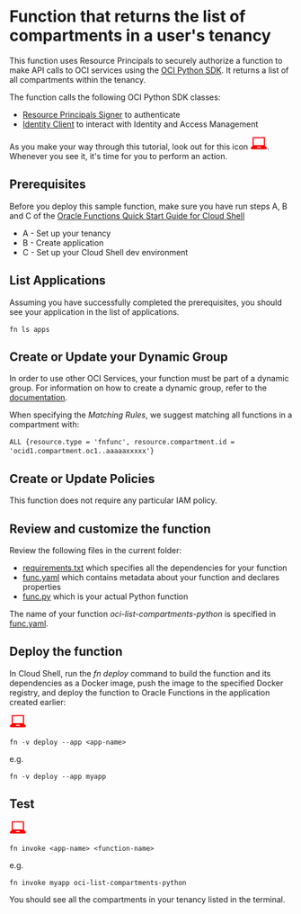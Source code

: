 # Function that returns the list of compartments in a user's tenancy

This function uses Resource Principals to securely authorize a function to make
API calls to OCI services using the [OCI Python SDK](https://oracle-cloud-infrastructure-python-sdk.readthedocs.io/en/latest/index.html).
It returns a list of all compartments within the tenancy. 

The function calls the following OCI Python SDK classes:
* [Resource Principals Signer](https://oracle-cloud-infrastructure-python-sdk.readthedocs.io/en/latest/api/signing.html#resource-principals-signer) to authenticate
* [Identity Client](https://oracle-cloud-infrastructure-python-sdk.readthedocs.io/en/latest/api/identity/client/oci.identity.IdentityClient.html) to interact with Identity and Access Management

As you make your way through this tutorial, look out for this icon ![user input icon](../images/userinput.png).
Whenever you see it, it's time for you to perform an action.


## Prerequisites

Before you deploy this sample function, make sure you have run steps A, B 
and C of the [Oracle Functions Quick Start Guide for Cloud Shell](https://www.oracle.com/webfolder/technetwork/tutorials/infographics/oci_faas_gettingstarted_quickview/functions_quickview_top/functions_quickview/index.html)
* A - Set up your tenancy
* B - Create application
* C - Set up your Cloud Shell dev environment


## List Applications 

Assuming you have successfully completed the prerequisites, you should see your 
application in the list of applications.

```
fn ls apps
```


## Create or Update your Dynamic Group

In order to use other OCI Services, your function must be part of a dynamic 
group. For information on how to create a dynamic group, refer to the 
[documentation](https://docs.cloud.oracle.com/iaas/Content/Identity/Tasks/managingdynamicgroups.htm#To).

When specifying the *Matching Rules*, we suggest matching all functions in a compartment with:
```
ALL {resource.type = 'fnfunc', resource.compartment.id = 'ocid1.compartment.oc1..aaaaaxxxxx'}
```


## Create or Update Policies
This function does not require any particular IAM policy.


## Review and customize the function
Review the following files in the current folder:
- [requirements.txt](./requirements.txt) which specifies all the dependencies for your function
- [func.yaml](./func.yaml) which contains metadata about your function and declares properties
- [func.py](./func.py) which is your actual Python function

The name of your function *oci-list-compartments-python* is specified in [func.yaml](./func.yaml).


## Deploy the function

In Cloud Shell, run the *fn deploy* command to build the function and its dependencies as a Docker image, 
push the image to the specified Docker registry, and deploy the function to Oracle Functions 
in the application created earlier:

![user input icon](../images/userinput.png)
```
fn -v deploy --app <app-name>
```
e.g.
```
fn -v deploy --app myapp
```


## Test
![user input icon](../images/userinput.png)
```
fn invoke <app-name> <function-name>
```
e.g.
```
fn invoke myapp oci-list-compartments-python
```
You should see all the compartments in your tenancy listed in the terminal.
